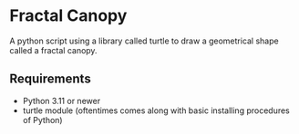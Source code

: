 # Fractal Canopy

A python script using a library called turtle to draw a geometrical shape called a fractal canopy. 

## Requirements
- Python 3.11 or newer
- turtle module (oftentimes comes along with basic installing procedures of Python)
